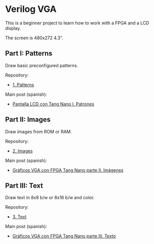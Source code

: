 # Verilog VGA

This is a beginner project to learn how to work with a FPGA and a LCD display.

The screen is 480x272 4.3".

## Part I: Patterns

Draw basic preconfigured patterns.

Repository:

- [1. Patterns](1-patterns)

Main post (spanish):

- [Pantalla LCD con Tang Nano I. Patrones](https://www.electronicayciencia.com/2021/11/lcd_tang_nano_I_patrones.html)


## Part II: Images

Draw images from ROM or RAM.

Repository:

- [2. Images](2-image)

Main post (spanish):

- [Gráficos VGA con FPGA Tang Nano parte II. Imágenes](https://www.electronicayciencia.com/2021/12/lcd_tang_nano_II_imagenes.html)


## Part III: Text

Draw text in 8x8 b/w or 8x16 b/w and color.

Repository:

- [3. Text](3-text)

Main post (spanish):

- [Gráficos VGA con FPGA Tang Nano parte III. Texto](https://www.electronicayciencia.com/2023/11/lcd_tang_nano_III_texto.html)

